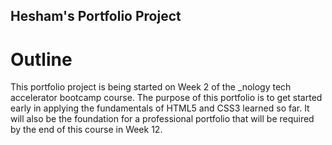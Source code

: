 ## Hesham's Portfolio Project

# Outline

This portfolio project is being started on Week 2 of the \_nology tech accelerator bootcamp course.
The purpose of this portfolio is to get started early in applying the fundamentals of HTML5 and CSS3 learned so far.
It will also be the foundation for a professional portfolio that will be required by the end of this course in Week 12.

